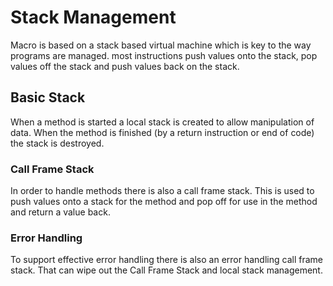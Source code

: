 # Stack Management

Macro is based on a stack based virtual machine which is key to the way programs are managed. most instructions push values onto the stack, pop values off the stack and push values back on the stack.

## Basic Stack
When a method is started a local stack is created to allow manipulation of data. When the method is finished (by a return instruction or end of code) the stack is destroyed.

### Call Frame Stack
In order to handle methods there is also a call frame stack. This is used to push values onto a stack for the method and pop off for use in the method and return a value back.

### Error Handling
To support effective error handling there is also an error handling call frame stack. That can wipe out the Call Frame Stack and local stack management.

